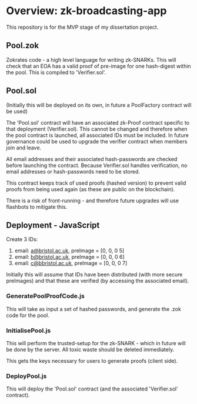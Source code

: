 # Overview: zk-broadcasting-app

This repository is for the MVP stage of my dissertation project.

## Pool.zok

Zokrates code - a high level language for writing zk-SNARKs. This will check that an EOA has a valid proof of pre-image for one hash-digest within the pool. This is compiled to 'Verifier.sol'.

## Pool.sol

(Initially this will be deployed on its own, in future a PoolFactory contract will be used)

The 'Pool.sol' contract will have an associated zk-Proof contract specific to that deployment (Verifier.sol). This cannot be changed and therefore when the pool contract is launched, all associated IDs must be included. In future governance could be used to upgrade the verifier contract when members join and leave.

All email addresses and their associated hash-passwords are checked before launching the contract. Because Verifier.sol handles verification, no email addresses or hash-passwords need to be stored.

This contract keeps track of used proofs (hashed version) to prevent valid proofs from being used again (as these are public on the blockchain).

There is a risk of front-running - and therefore future upgrades will use flashbots to mitigate this.

## Deployment - JavaScript

Create 3 IDs:

1. email: a@bristol.ac.uk, preImage = [0, 0, 0 5]
2. email: b@bristol.ac.uk, preImage = [0, 0, 0 6]
3. email: c@bbristol.ac.uk, preImage = [0, 0, 0 7]

Initially this will assume that IDs have been distributed (with more secure preImages) and that these are verified (by accessing the associated email).

### GeneratePoolProofCode.js

This will take as input a set of hashed passwords, and generate the .zok code for the pool.

### InitialisePool.js

This will perform the trusted-setup for the zk-SNARK - which in future will be done by the server. All toxic waste should be deleted immediately. 

This gets the keys necessary for users to generate proofs (client side).

### DeployPool.js

This will deploy the 'Pool.sol' contract (and the associated 'Verifier.sol' contract).